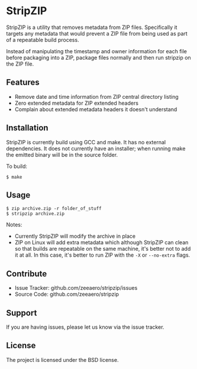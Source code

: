 StripZIP
========

StripZIP is a utility that removes metadata from ZIP files. Specifically it
targets any metadata that would prevent a ZIP file from being used as part of
a repeatable build process.

Instead of manipulating the timestamp and owner information for each file
before packaging into a ZIP, package files normally and then run stripzip on
the ZIP file.

Features
--------

- Remove date and time information from ZIP central directory listing
- Zero extended metadata for ZIP extended headers
- Complain about extended metadata headers it doesn't understand

Installation
------------

StripZIP is currently build using GCC and make. It has no external
dependencies. It does not currently have an installer; when running make the
emitted binary will be in the source folder.

To build:

    $ make

Usage
-----

    $ zip archive.zip -r folder_of_stuff
    $ stripzip archive.zip

Notes:
 - Currently StripZIP will modify the archive in place
 - ZIP on Linux will add extra metadata which although StripZIP can clean so
   that builds are repeatable on the same machine, it's better not to add it at
   all. In this case, it's better to run ZIP with the `-X` or `--no-extra`
   flags.

Contribute
----------

- Issue Tracker: github.com/zeeaero/stripzip/issues
- Source Code: github.com/zeeaero/stripzip

Support
-------

If you are having issues, please let us know via the issue tracker.

License
-------

The project is licensed under the BSD license.

